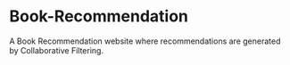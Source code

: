 # Book-Recommendation
 A Book Recommendation website where recommendations are generated by Collaborative Filtering.
